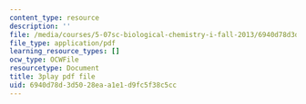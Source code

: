 ```yaml
---
content_type: resource
description: ''
file: /media/courses/5-07sc-biological-chemistry-i-fall-2013/6940d78d3d5028eaa1e1d9fc5f38c5cc_nctbjbX6E.pdf
file_type: application/pdf
learning_resource_types: []
ocw_type: OCWFile
resourcetype: Document
title: 3play pdf file
uid: 6940d78d-3d50-28ea-a1e1-d9fc5f38c5cc
---
```

